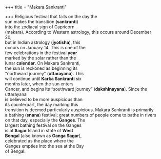 +++
title = "Makara Sankranti"

+++
Religious festival that falls on the day the  
sun makes the transition (**sankranti**)  
into the zodiacal sign of Capricorn  
(makara). According to Western astrology, this occurs around December 20,  
but in Indian astrology (**jyotisha**), this  
occurs on January 14. This is one of the  
few celebrations in the festival **year**  
marked by the solar rather than the  
lunar **calendar**. On Makara Sankranti,  
the sun is reckoned as beginning its  
“northward journey” (**uttarayana**). This  
will continue until **Karka Sankranti** six  
months later, when the sun enters  
Cancer, and begins its “southward journey” (**dakshinayana**). Since the uttarayana  
is believed to be more auspicious than  
its counterpart, the day marking this  
transition is deemed particularly auspicious. Makara Sankranti is primarily  
a bathing (**snana**) festival; great numbers of people come to bathe in rivers  
on that day, especially the **Ganges**. The  
largest bathing festival on the Ganges  
is at **Sagar** Island in state of **West**  
**Bengal** (also known as **Ganga Sagar**),  
celebrated as the place where the  
Ganges empties into the sea at the Bay  
of Bengal.